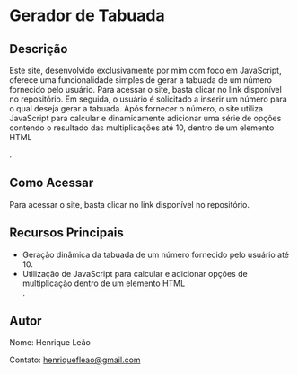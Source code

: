 # Gerador de Tabuada

## Descrição
Este site, desenvolvido exclusivamente por mim com foco em JavaScript, oferece uma funcionalidade simples de gerar a tabuada de um número fornecido pelo usuário. Para acessar o site, basta clicar no link disponível no repositório. Em seguida, o usuário é solicitado a inserir um número para o qual deseja gerar a tabuada. Após fornecer o número, o site utiliza JavaScript para calcular e dinamicamente adicionar uma série de opções contendo o resultado das multiplicações até 10, dentro de um elemento HTML <section>.

## Como Acessar
Para acessar o site, basta clicar no link disponível no repositório.

## Recursos Principais
- Geração dinâmica da tabuada de um número fornecido pelo usuário até 10.
- Utilização de JavaScript para calcular e adicionar opções de multiplicação dentro de um elemento HTML <section>.

## Autor
Nome: Henrique Leão

Contato: henriquefleao@gmail.com

